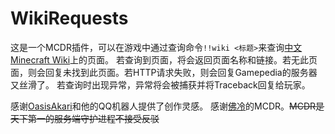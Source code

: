 # WikiRequests
这是一个MCDR插件，可以在游戏中通过查询命令`!!wiki <标题>`来查询[中文Minecraft Wiki](https://minecraft-zh.gamepedia.com)上的页面。
若查询到页面，将会返回页面名称和链接。若无此页面，则会回复未找到此页面。若HTTP请求失败，则会回复Gamepedia的服务器又丝滑了。
若查询时出现异常，异常将会被捕获并将Traceback回复给玩家。

感谢[OasisAkari](https://github.com/OasisAkari)和他的QQ机器人提供了创作灵感。
感谢[佛冷](https://github.com/Fallen-Breath)的MCDR。~~MCDR是天下第一的服务端守护进程不接受反驳~~
